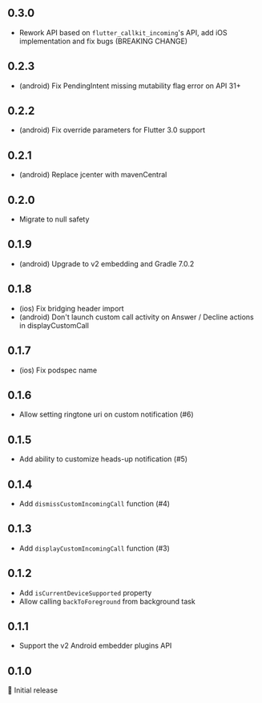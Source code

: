 ## 0.3.0

- Rework API based on `flutter_callkit_incoming`'s API, add iOS implementation and fix bugs (BREAKING CHANGE)

## 0.2.3

- (android) Fix PendingIntent missing mutability flag error on API 31+

## 0.2.2

- (android) Fix override parameters for Flutter 3.0 support

## 0.2.1

- (android) Replace jcenter with mavenCentral

## 0.2.0

- Migrate to null safety

## 0.1.9

- (android) Upgrade to v2 embedding and Gradle 7.0.2

## 0.1.8

- (ios) Fix bridging header import
- (android) Don't launch custom call activity on Answer / Decline actions in displayCustomCall

## 0.1.7

- (ios) Fix podspec name

## 0.1.6

- Allow setting ringtone uri on custom notification (#6)

## 0.1.5

- Add ability to customize heads-up notification (#5)

## 0.1.4

- Add `dismissCustomIncomingCall` function (#4)

## 0.1.3

- Add `displayCustomIncomingCall` function (#3)

## 0.1.2

- Add `isCurrentDeviceSupported` property
- Allow calling `backToForeground` from background task

## 0.1.1

- Support the v2 Android embedder plugins API

## 0.1.0

🎉 Initial release
